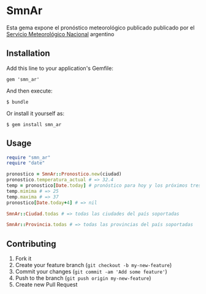 # SmnAr

Esta gema expone el pronóstico meteorológico publicado publicado por el [Servicio Meteorológico Nacional](http://example.com/ "SMN") argentino

## Installation

Add this line to your application's Gemfile:

    gem 'smn_ar'

And then execute:

    $ bundle

Or install it yourself as:

    $ gem install smn_ar

## Usage

```ruby
require "smn_ar"
require "date"

pronostico = SmnAr::Pronostico.new(ciudad)
pronostico.temperatura_actual # => 32.4
temp = pronostico[Date.today] # pronóstico para hoy y los próximos tres días
temp.mimima # => 25
temp.maxima # => 37
pronostico[Date.today+4] # => nil

SmnAr::Ciudad.todas # => todas las ciudades del país soportadas

SmnAr::Provincia.todas # => todas las provincias del país soportadas
```

## Contributing

1. Fork it
2. Create your feature branch (`git checkout -b my-new-feature`)
3. Commit your changes (`git commit -am 'Add some feature'`)
4. Push to the branch (`git push origin my-new-feature`)
5. Create new Pull Request

